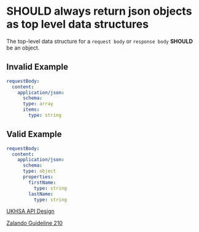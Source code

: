 # **SHOULD** always return json objects as top level data structures

The top-level data structure for a `request body` or `response body` **SHOULD** be an object.

## Invalid Example

``` yaml
requestBody:
  content:
    application/json:
      schema:
      type: array
      items:
        type: string
```

## Valid Example

``` yaml
requestBody:
  content:
    application/json:
      schema:
      type: object
      properties:
        firstName:
          type: string
        lastName:
          type: string
```

[UKHSA API Design](../../api-design-guidelines/api-design.md#response-format)

[Zalando Guideline 210](https://opensource.zalando.com/restful-api-guidelines/#210)
